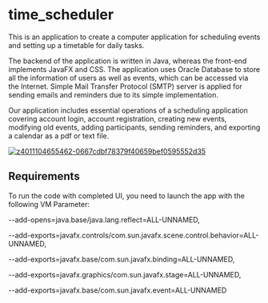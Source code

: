 # time_scheduler
This is an application to create a computer application for scheduling events and setting up a timetable for daily tasks. 

The backend of the application is written in Java, whereas the front-end implements JavaFX and CSS. The application uses Oracle Database to store all the information of users as well as events, which can be accessed via the Internet. Simple Mail Transfer Protocol (SMTP) server is applied for sending emails and reminders due to its simple implementation. 

Our application includes essential operations of a scheduling application covering account login, account registration, creating new events, modifying old events, adding participants, sending reminders, and exporting a calendar as a pdf or text file.

<a href="https://ibb.co/b7HK6yT"><img src="https://i.ibb.co/rvbwQLY/z4011104655462-0667cdbf78379f40659bef0595552d35.jpg" alt="z4011104655462-0667cdbf78379f40659bef0595552d35" border="0" ></a>

## Requirements
To run the code with completed UI, you need to launch the app with the following VM Parameter:
      
--add-opens=java.base/java.lang.reflect=ALL-UNNAMED,

--add-exports=javafx.controls/com.sun.javafx.scene.control.behavior=ALL-UNNAMED,

--add-exports=javafx.base/com.sun.javafx.binding=ALL-UNNAMED,

--add-exports=javafx.graphics/com.sun.javafx.stage=ALL-UNNAMED,

--add-exports=javafx.base/com.sun.javafx.event=ALL-UNNAMED
